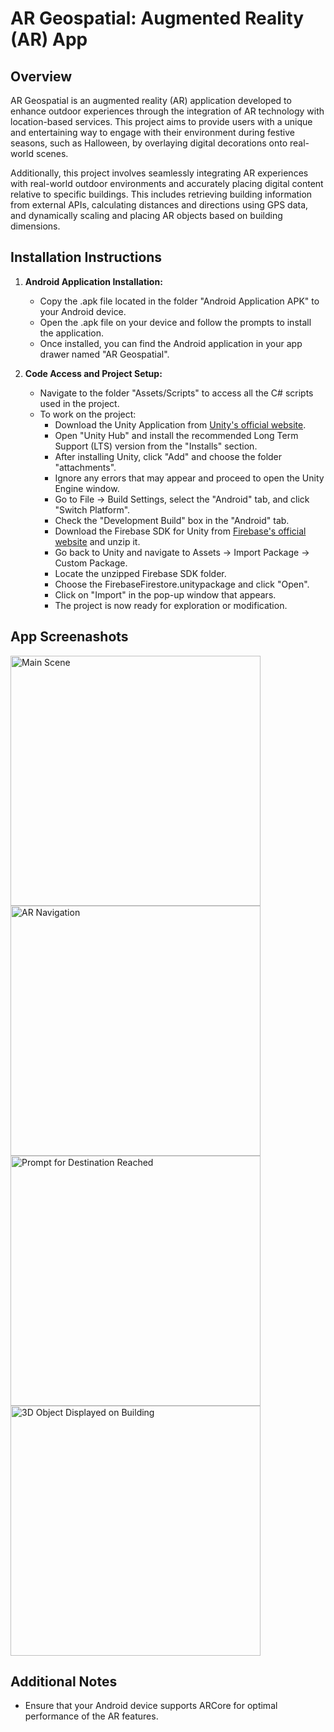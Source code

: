 # AR Geospatial: Augmented Reality (AR) App

## Overview
AR Geospatial is an augmented reality (AR) application developed to enhance outdoor experiences through the integration of AR technology with location-based services. This project aims to provide users with a unique and entertaining way to engage with their environment during festive seasons, such as Halloween, by overlaying digital decorations onto real-world scenes.

Additionally, this project involves seamlessly integrating AR experiences with real-world outdoor environments and accurately placing digital content relative to specific buildings. This includes retrieving building information from external APIs, calculating distances and directions using GPS data, and dynamically scaling and placing AR objects based on building dimensions.

## Installation Instructions

1. **Android Application Installation:**
   - Copy the .apk file located in the folder "Android Application APK" to your Android device.
   - Open the .apk file on your device and follow the prompts to install the application.
   - Once installed, you can find the Android application in your app drawer named "AR Geospatial".

2. **Code Access and Project Setup:**
   - Navigate to the folder "Assets/Scripts" to access all the C# scripts used in the project.
   - To work on the project:
     - Download the Unity Application from [Unity's official website](https://unity.com/download).
     - Open "Unity Hub" and install the recommended Long Term Support (LTS) version from the "Installs" section.
     - After installing Unity, click "Add" and choose the folder "attachments".
     - Ignore any errors that may appear and proceed to open the Unity Engine window.
     - Go to File -> Build Settings, select the "Android" tab, and click "Switch Platform".
     - Check the "Development Build" box in the "Android" tab.
     - Download the Firebase SDK for Unity from [Firebase's official website](https://firebase.google.com/download/unity) and unzip it.
     - Go back to Unity and navigate to Assets -> Import Package -> Custom Package.
     - Locate the unzipped Firebase SDK folder.
     - Choose the FirebaseFirestore.unitypackage and click "Open".
     - Click on "Import" in the pop-up window that appears.
     - The project is now ready for exploration or modification.

## App Screenashots

<img src="Application%20Screenshots/1%20-%20Main%20Scene.jpg" alt="Main Scene" width="400">

<img src="Application%20Screenshots/2-%20Navigation%20to%20Location.jpg" alt="AR Navigation" width="400">

<img src="Application%20Screenshots/3%20-%20Destination%20Reached%20Prompt.jpg" alt="Prompt for Destination Reached" width="400">

<img src="Application%20Screenshots/4%20-%203D%20Object%20Displayed.jpg" alt="3D Object Displayed on Building" width="400">

## Additional Notes

- Ensure that your Android device supports ARCore for optimal performance of the AR features.
